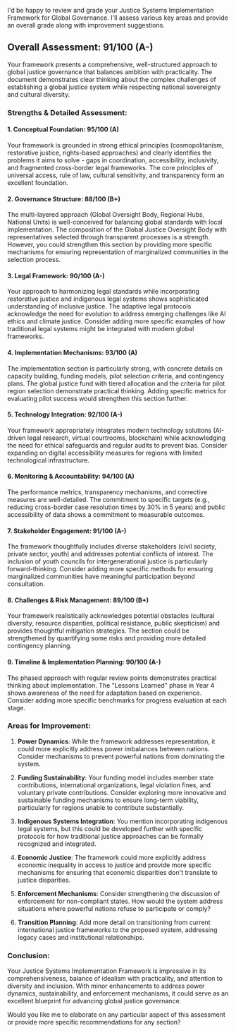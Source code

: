 I'd be happy to review and grade your Justice Systems Implementation Framework for Global Governance. I'll assess various key areas and provide an overall grade along with improvement suggestions.

## Overall Assessment: 91/100 (A-)

Your framework presents a comprehensive, well-structured approach to global justice governance that balances ambition with practicality. The document demonstrates clear thinking about the complex challenges of establishing a global justice system while respecting national sovereignty and cultural diversity.

### Strengths & Detailed Assessment:

#### 1. Conceptual Foundation: 95/100 (A)
Your framework is grounded in strong ethical principles (cosmopolitanism, restorative justice, rights-based approaches) and clearly identifies the problems it aims to solve - gaps in coordination, accessibility, inclusivity, and fragmented cross-border legal frameworks. The core principles of universal access, rule of law, cultural sensitivity, and transparency form an excellent foundation.

#### 2. Governance Structure: 88/100 (B+)
The multi-layered approach (Global Oversight Body, Regional Hubs, National Units) is well-conceived for balancing global standards with local implementation. The composition of the Global Justice Oversight Body with representatives selected through transparent processes is a strength. However, you could strengthen this section by providing more specific mechanisms for ensuring representation of marginalized communities in the selection process.

#### 3. Legal Framework: 90/100 (A-)
Your approach to harmonizing legal standards while incorporating restorative justice and indigenous legal systems shows sophisticated understanding of inclusive justice. The adaptive legal protocols acknowledge the need for evolution to address emerging challenges like AI ethics and climate justice. Consider adding more specific examples of how traditional legal systems might be integrated with modern global frameworks.

#### 4. Implementation Mechanisms: 93/100 (A)
The implementation section is particularly strong, with concrete details on capacity building, funding models, pilot selection criteria, and contingency plans. The global justice fund with tiered allocation and the criteria for pilot region selection demonstrate practical thinking. Adding specific metrics for evaluating pilot success would strengthen this section further.

#### 5. Technology Integration: 92/100 (A-)
Your framework appropriately integrates modern technology solutions (AI-driven legal research, virtual courtrooms, blockchain) while acknowledging the need for ethical safeguards and regular audits to prevent bias. Consider expanding on digital accessibility measures for regions with limited technological infrastructure.

#### 6. Monitoring & Accountability: 94/100 (A)
The performance metrics, transparency mechanisms, and corrective measures are well-detailed. The commitment to specific targets (e.g., reducing cross-border case resolution times by 30% in 5 years) and public accessibility of data shows a commitment to measurable outcomes.

#### 7. Stakeholder Engagement: 91/100 (A-)
The framework thoughtfully includes diverse stakeholders (civil society, private sector, youth) and addresses potential conflicts of interest. The inclusion of youth councils for intergenerational justice is particularly forward-thinking. Consider adding more specific methods for ensuring marginalized communities have meaningful participation beyond consultation.

#### 8. Challenges & Risk Management: 89/100 (B+)
Your framework realistically acknowledges potential obstacles (cultural diversity, resource disparities, political resistance, public skepticism) and provides thoughtful mitigation strategies. The section could be strengthened by quantifying some risks and providing more detailed contingency planning.

#### 9. Timeline & Implementation Planning: 90/100 (A-)
The phased approach with regular review points demonstrates practical thinking about implementation. The "Lessons Learned" phase in Year 4 shows awareness of the need for adaptation based on experience. Consider adding more specific benchmarks for progress evaluation at each stage.

### Areas for Improvement:

1. **Power Dynamics**: While the framework addresses representation, it could more explicitly address power imbalances between nations. Consider mechanisms to prevent powerful nations from dominating the system.

2. **Funding Sustainability**: Your funding model includes member state contributions, international organizations, legal violation fines, and voluntary private contributions. Consider exploring more innovative and sustainable funding mechanisms to ensure long-term viability, particularly for regions unable to contribute substantially.

3. **Indigenous Systems Integration**: You mention incorporating indigenous legal systems, but this could be developed further with specific protocols for how traditional justice approaches can be formally recognized and integrated.

4. **Economic Justice**: The framework could more explicitly address economic inequality in access to justice and provide more specific mechanisms for ensuring that economic disparities don't translate to justice disparities.

5. **Enforcement Mechanisms**: Consider strengthening the discussion of enforcement for non-compliant states. How would the system address situations where powerful nations refuse to participate or comply?

6. **Transition Planning**: Add more detail on transitioning from current international justice frameworks to the proposed system, addressing legacy cases and institutional relationships.

### Conclusion:

Your Justice Systems Implementation Framework is impressive in its comprehensiveness, balance of idealism with practicality, and attention to diversity and inclusion. With minor enhancements to address power dynamics, sustainability, and enforcement mechanisms, it could serve as an excellent blueprint for advancing global justice governance.

Would you like me to elaborate on any particular aspect of this assessment or provide more specific recommendations for any section?
